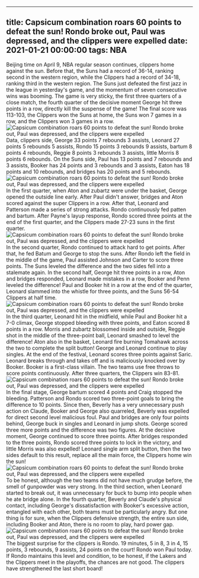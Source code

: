 
---
title: Capsicum combination roars 60 points to defeat the sun! Rondo broke out, Paul was depressed, and the clippers were expelled
date: 2021-01-21 00:00:00
tags:  NBA
---
Beijing time on April 9, NBA regular season continues, clippers home against the sun. Before that, the Suns had a record of 36-14, ranking second in the western region, while the Clippers had a record of 34-18, ranking third in the western region. The Suns just defeated the first jazz in the league in yesterday's game, and the momentum of seven consecutive wins was booming. The game is very sticky, the first three quarters of a close match, the fourth quarter of the decisive moment George hit three points in a row, directly kill the suspense of the game! The final score was 113-103, the Clippers won the Suns at home, the Suns won 7 games in a row, and the Clippers won 3 games in a row.
![Capsicum combination roars 60 points to defeat the sun! Rondo broke out, Paul was depressed, and the clippers were expelled](893bddc4-b569-4fa3-a921-578bfddb22b2.gif)
Data, clippers side, George 33 points 7 rebounds 3 assists, Leonard 27 points 5 rebounds 5 assists, Rondo 15 points 3 rebounds 9 assists, bartum 8 points 4 rebounds, Reggie 8 points 3 rebounds 3 assists, little Morris 8 points 6 rebounds. On the Suns side, Paul has 13 points and 7 rebounds and 3 assists, Booker has 24 points and 3 rebounds and 3 assists, Eaton has 18 points and 10 rebounds, and bridges has 20 points and 5 rebounds.
![Capsicum combination roars 60 points to defeat the sun! Rondo broke out, Paul was depressed, and the clippers were expelled](ed07950b-a006-4209-81a4-50e8b8ea6074.gif)
In the first quarter, when Aton and zubartz were under the basket, George opened the outside line early. After Paul didn't answer, bridges and Aton scored against the super Clippers in a row. After that, Leonard and Patterson made a series of strong attacks. Rondo continuously fed patten and bartum. After Payne's layup response, Rondo scored three points at the end of the first quarter, and the Clippers made 27-23 suns in the first quarter.
![Capsicum combination roars 60 points to defeat the sun! Rondo broke out, Paul was depressed, and the clippers were expelled](e225fbfc-7086-4b7a-947e-6cffbe5e4c06.gif)
In the second quarter, Rondo continued to attack hard to get points. After that, he fed Batum and George to stop the suns. After Rondo left the field in the middle of the game, Paul assisted Johnson and Carter to score three points. The Suns leveled the difference and the two sides fell into a stalemate again. In the second half, George hit three points in a row, Aton and bridges responded, Leonard made mistakes in a row, Booker and Penn leveled the difference! Paul and Booker hit in a row at the end of the quarter, Leonard slammed into the whistle for three points, and the Suns 56-54 Clippers at half time.
![Capsicum combination roars 60 points to defeat the sun! Rondo broke out, Paul was depressed, and the clippers were expelled](77d13159-3c19-4c03-b3c8-4b4e039b0bf5.gif)
In the third quarter, Leonard hit in the midfield, while Paul and Booker hit a 7-0 climax, George stopped bleeding with three points, and Eaton scored 8 points in a row. Morris and zubartz blossomed inside and outside, Reggie shot in the middle of the three-point ball, Leonard smashed to level the difference! Aton also in the basket, Leonard fire burning Tomahawk across the two to complete the split button! George and Leonard continue to play singles. At the end of the festival, Leonard scores three points against Saric. Leonard breaks through and takes off and is maliciously knocked over by Booker. Booker is a first-class villain. The two teams use free throws to score points continuously. After three quarters, the Clippers win 83-81.
![Capsicum combination roars 60 points to defeat the sun! Rondo broke out, Paul was depressed, and the clippers were expelled](abc40ba2-3aba-4716-ab08-d7eb812cf7db.gif)
In the final stage, George bartum scored 4 points and Craig stopped the bleeding. Patterson and Rondo scored two three-point goals to bring the difference to 10 points. Since then, Beverly has a very unnecessary push action on Claude, Booker and George also quarreled, Beverly was expelled for direct second level malicious foul. Paul and bridges are only four points behind, George buck in singles and Leonard in jump shots. George scored three more points and the difference was two figures. At the decisive moment, George continued to score three points. After bridges responded to the three points, Rondo scored three points to lock in the victory, and little Morris was also expelled! Leonard single arm split button, then the two sides default to this result, replace all the main force, the Clippers home win the sun!
![Capsicum combination roars 60 points to defeat the sun! Rondo broke out, Paul was depressed, and the clippers were expelled](3aef78c3-f3ca-4c10-a530-bca26c957083.gif)
To be honest, although the two teams did not have much grudge before, the smell of gunpowder was very strong. In the third section, when Leonard started to break out, it was unnecessary for buck to bump into people when he ate bridge alone. In the fourth quarter, Beverly and Claude's physical contact, including George's dissatisfaction with Booker's excessive action, entangled with each other, both teams must be particularly angry. But one thing is for sure, when the Clippers defensive strength, the entire sun side, including Booker and Aton, there is no room to play, hard power gap.
![Capsicum combination roars 60 points to defeat the sun! Rondo broke out, Paul was depressed, and the clippers were expelled](2601b0d5-f622-4de9-a3a9-733117ab0570.gif)
The biggest surprise for the clippers is Rondo. 19 minutes, 5 in 8, 3 in 4, 15 points, 3 rebounds, 9 assists, 24 points on the court! Rondo won Paul today. If Rondo maintains this level and condition, to be honest, if the Lakers and the Clippers meet in the playoffs, the chances are not good. The clippers have strengthened the last short board!